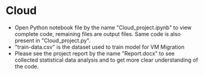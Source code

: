 # Cloud

- Open Python notebook file by the name "Cloud_project.ipynb" to view complete code, remaining files are output files. Same code is also present in "Cloud_project.py".
- "train-data.csv" is the dataset used to train model for VM Migration
- Please see the project report by the name "Report.docx" to see collected statistical data analysis and to get more clear understanding of the code.

